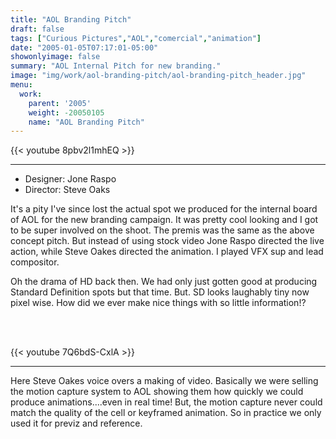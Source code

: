 ```yaml
---
title: "AOL Branding Pitch"
draft: false
tags: ["Curious Pictures","AOL","comercial","animation"]
date: "2005-01-05T07:17:01-05:00"
showonlyimage: false
summary: "AOL Internal Pitch for new branding."
image: "img/work/aol-branding-pitch/aol-branding-pitch_header.jpg"
menu:
  work:
    parent: '2005'
    weight: -20050105
    name: "AOL Branding Pitch"
---
```


{{< youtube 8pbv2l1mhEQ >}}

---


 * Designer: Jone Raspo
 * Director: Steve Oaks

It's a pity I've since lost the actual spot we produced for the internal board of AOL for the new branding campaign. It was pretty cool looking and I got to be super involved on the shoot. The premis was the same as the above concept pitch. But instead of using stock video Jone Raspo directed the live action, while Steve Oakes directed the animation. I played VFX sup and lead compositor.

Oh the drama of HD back then. We had only just gotten good at producing Standard Definition spots but that time. But. SD looks laughably tiny now pixel wise. How did we ever make nice things with so little information!?

<br>
<br>


{{< youtube 7Q6bdS-CxlA >}}

---

Here Steve Oakes voice overs a making of video. Basically we were selling the motion capture system to AOL showing them how quickly we could produce animations....even in real time! But, the motion capture never could match the quality of the cell or keyframed animation. So in practice we only used it for previz and reference.
